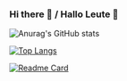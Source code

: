 ### Hi there 👋 / Hallo Leute 👋

<!--
**kyeongseoJ/kyeongseoJ** is a ✨ _special_ ✨ repository because its `README.md` (this file) appears on your GitHub profile.

Here are some ideas to get you started:

- 🔭 I’m currently working on ...
- 🌱 I’m currently learning ...
- 👯 I’m looking to collaborate on ...
- 🤔 I’m looking for help with ...
- 💬 Ask me about ...
- 📫 How to reach me: ...
- 😄 Pronouns: ...
- ⚡ Fun fact: ...
-->
<!-- 방문자 카운팅 -->
<!-- [![Hits](https://hits.seeyoufarm.com/api/count/incr/badge.svg?url=https%3A%2F%2Fgithub.com%2FkyeongseoJ%2FkyeongseoJ&count_bg=%23FF8125&title_bg=%23191004&icon=&icon_color=%23E7E7E7&title=hits&edge_flat=false)](https://hits.seeyoufarm.com)
 -->
 
<!-- 등급표 표출  -->
<!-- [![Anurag's GitHub stats](https://github-readme-stats.vercel.app/api?username=kyeongseoJ)](https://github.com/kyeongseoJ/github-readme-stats) -->
![Anurag's GitHub stats](https://github-readme-stats.vercel.app/api?username=kyeongseoJ&show_icons=true&theme=codeSTACKr&count_private=true)
<!-- 사용언어 -->
[![Top Langs](https://github-readme-stats.vercel.app/api/top-langs/?username=kyeongseoJ&layout=compact&theme=codeSTACKr)](https://github.com/kyeongseoJ/kyeongseoJ)
<!-- 레포카드 디자인 -->
[![Readme Card](https://github-readme-stats.vercel.app/api/pin/?username=kyeongseoJ&repo=kyeongseoJ&theme=codeSTACKr)](https://github.com/kyeongseoJ/kyeongseoJ)
